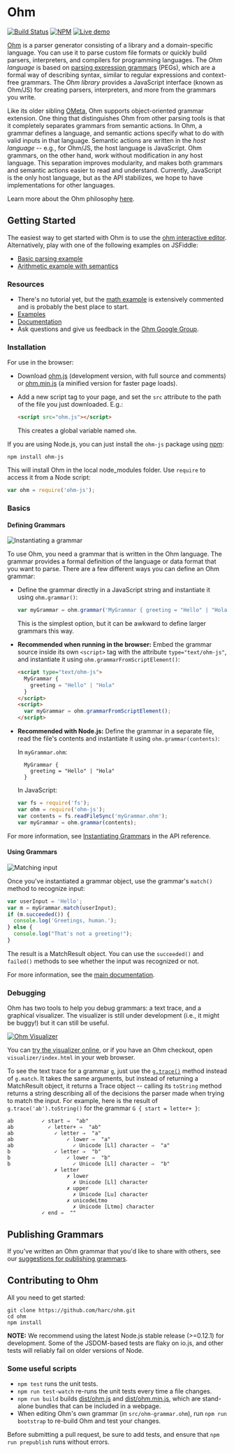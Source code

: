 Ohm
===

[![Build Status](https://img.shields.io/travis/harc/ohm.svg?style=flat-square)](https://travis-ci.org/harc/ohm)
[![NPM](https://img.shields.io/npm/v/ohm-js.svg?style=flat-square)](https://www.npmjs.com/package/ohm-js)
[![Live demo](https://img.shields.io/badge/Live%20demo-%E2%86%92-9D6EB3.svg?style=flat-square)](https://alexwarth.github.io/demos/ohm/index.html)

[Ohm](https://github.com/harc/ohm) is a parser generator consisting of a library and a domain-specific language.
You can use it to parse custom file formats or quickly build parsers, interpreters, and compilers for programming languages. The _Ohm language_ is based on [parsing expression grammars](http://en.wikipedia.org/wiki/Parsing_expression_grammar)
(PEGs), which are a formal way of describing syntax, similar to regular expressions and context-free
grammars. The _Ohm library_ provides a JavaScript interface (known as Ohm/JS) for creating parsers,
interpreters, and more from the grammars you write.

Like its older sibling [OMeta](http://tinlizzie.org/ometa/), Ohm supports object-oriented grammar
extension. One thing that distinguishes Ohm from other parsing tools is that it completely
separates grammars from semantic actions. In Ohm, a grammar defines a language, and semantic
actions specify what to do with valid inputs in that language. Semantic actions are written in the
_host language_ -- e.g., for Ohm/JS, the host language is JavaScript. Ohm grammars, on the other
hand, work without modification in any host language. This separation improves modularity, and
makes both grammars and semantic actions easier to read and understand. Currently, JavaScript is
the only host language, but as the API stabilizes, we hope to have implementations for other
languages.

Learn more about the Ohm philosophy [here](doc/philosophy.md).

Getting Started
---------------

The easiest way to get started with Ohm is to use the [ohm interactive editor](https://ohmlang.github.io/editor/).  Alternatively, play with one of the following examples on JSFiddle:

- [Basic parsing example](https://jsfiddle.net/pdubroy/p3b1v2xb/)
- [Arithmetic example with semantics](https://jsfiddle.net/pdubroy/15k63qae/)

### Resources

- There's no tutorial yet, but the [math example](examples/math/index.html) is extensively commented and is probably the best place to start.
- [Examples](examples/)
- [Documentation](doc/index.md)
- Ask questions and give us feedback in the [Ohm Google Group](https://groups.google.com/a/ycr.org/forum/#!forum/ohm).

### Installation

For use in the browser:

-  Download [ohm.js](https://unpkg.com/ohm-js@latest/dist/ohm.js) (development version, with full source and comments) or [ohm.min.js](https://unpkg.com/ohm-js@latest/dist/ohm.min.js) (a minified version for faster page loads).
-  Add a new script tag to your page, and set the `src` attribute to the path of the file you just downloaded. E.g.:
    ```html
    <script src="ohm.js"></script>
    ```

    This creates a global variable named `ohm`.

If you are using Node.js, you can just install the `ohm-js` package using [npm](http://npmjs.org):

    npm install ohm-js

This will install Ohm in the local node_modules folder. Use `require` to access it from a Node script:

```js
var ohm = require('ohm-js');
```

### Basics

#### Defining Grammars

![Instantiating a grammar](http://harc.github.io//ohm/doc/images/instantiating-grammars.png)

To use Ohm, you need a grammar that is written in the Ohm language. The grammar provides a formal
definition of the language or data format that you want to parse. There are a few different ways
you can define an Ohm grammar:

- Define the grammar directly in a JavaScript string and instantiate it using `ohm.grammar()`:

    ```js
    var myGrammar = ohm.grammar('MyGrammar { greeting = "Hello" | "Hola" }');
    ```

    This is the simplest option, but it can be awkward to define larger grammars this way.

- **Recommended when running in the browser:** Embed the grammar source inside its own `<script>` tag with the attribute `type="text/ohm-js"`, and instantiate it using `ohm.grammarFromScriptElement()`:

    ```html
    <script type="text/ohm-js">
      MyGrammar {
        greeting = "Hello" | "Hola"
      }
    </script>
    <script>
      var myGrammar = ohm.grammarFromScriptElement();
    </script>
    ```

- **Recommended with Node.js:** Define the grammar in a separate file, read the file's contents and instantiate it using `ohm.grammar(contents)`:

    In `myGrammar.ohm`:

        MyGrammar {
          greeting = "Hello" | "Hola"
        }

    In JavaScript:

    ```js
    var fs = require('fs');
    var ohm = require('ohm-js');
    var contents = fs.readFileSync('myGrammar.ohm');
    var myGrammar = ohm.grammar(contents);
    ```

For more information, see [Instantiating Grammars](doc/api-reference.md#instantiating-grammars) in the API reference.

#### Using Grammars

![Matching input](http://harc.github.io/ohm/doc/images/matching.png)

<script type="text/markscript">
  // The duplication here is required because Markscript only executes top-level code blocks.
  // TODO: Consider fixing this in Markscript.
  var ohm = require('ohm-js');
  var myGrammar = ohm.grammar('MyGrammar { greeting = "Hello" | "Hola" }');
</script>

Once you've instantiated a grammar object, use the grammar's `match()` method to recognize input:

```js
var userInput = 'Hello';
var m = myGrammar.match(userInput);
if (m.succeeded()) {
  console.log('Greetings, human.');
} else {
  console.log("That's not a greeting!");
}
```

The result is a MatchResult object. You can use the `succeeded()` and `failed()` methods to see whether the input was recognized or not.

For more information, see the [main documentation](doc/index.md).

### Debugging

Ohm has two tools to help you debug grammars: a text trace, and a graphical visualizer. The
visualizer is still under development (i.e., it might be buggy!) but it can still be useful.

[![Ohm Visualizer](http://harc.github.io/ohm/doc/images/visualizer-small.png)](http://harc.github.io/ohm/visualizer/)

You can [try the visualizer online](https://ohmlang.github.io/editor), or if you have an Ohm checkout, open `visualizer/index.html` in your web browser.

To see the text trace for a grammar `g`, just use the [`g.trace()`](./doc/api-reference.md#trace)
method instead of `g.match`. It takes the same arguments, but instead of returning a MatchResult
object, it returns a Trace object -- calling its `toString` method returns a string describing
all of the decisions the parser made when trying to match the input. For example, here is the
result of `g.trace('ab').toString()` for the grammar `G { start = letter+ }`:

<script type="text/markscript">
  markscript.transformNextBlock(function(code) {
    var trace = ohm.grammar('G { start = letter+ }').trace('ab');
    assert.equal(trace.toString().trim(), code.trim());
  });
</script>

```
ab         ✓ start ⇒  "ab"
ab           ✓ letter+ ⇒  "ab"
ab             ✓ letter ⇒  "a"
ab                 ✓ lower ⇒  "a"
ab                   ✓ Unicode [Ll] character ⇒  "a"
b              ✓ letter ⇒  "b"
b                  ✓ lower ⇒  "b"
b                    ✓ Unicode [Ll] character ⇒  "b"
               ✗ letter
                   ✗ lower
                     ✗ Unicode [Ll] character
                   ✗ upper
                     ✗ Unicode [Lu] character
                   ✗ unicodeLtmo
                     ✗ Unicode [Ltmo] character
           ✓ end ⇒  ""
```

Publishing Grammars
-------------------

If you've written an Ohm grammar that you'd like to share with others, see
our [suggestions for publishing grammars](./doc/publishing-grammars.md).

Contributing to Ohm
-------------------

All you need to get started:

    git clone https://github.com/harc/ohm.git
    cd ohm
    npm install

**NOTE:** We recommend using the latest Node.js stable release (>=0.12.1) for
development. Some of the JSDOM-based tests are flaky on io.js, and other tests
will reliably fail on older versions of Node.

### Some useful scripts

* `npm test` runs the unit tests.
* `npm run test-watch` re-runs the unit tests every time a file changes.
* `npm run build` builds [dist/ohm.js](./dist/ohm.js) and [dist/ohm.min.js](./dist/ohm.min.js),
  which are stand-alone bundles that can be included in a webpage.
* When editing Ohm's own grammar (in `src/ohm-grammar.ohm`), run `npm run bootstrap` to re-build Ohm
  and test your changes.

Before submitting a pull request, be sure to add tests, and ensure that `npm run prepublish` runs
without errors.
